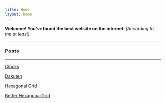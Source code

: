 ```yaml
---
title: Home
layout: home
---
```


<strong>Welcome! You've found the best website on the internet!</strong>
<em>(According to me at least)</em>

<hr>

### Posts

<hr>

[Clocks](pages/clocks)

[Dakuten](pages/dakuten)

[Hexagonal Grid](pages/hex)

[Better Hexagonal Grid](pages/hex2)
